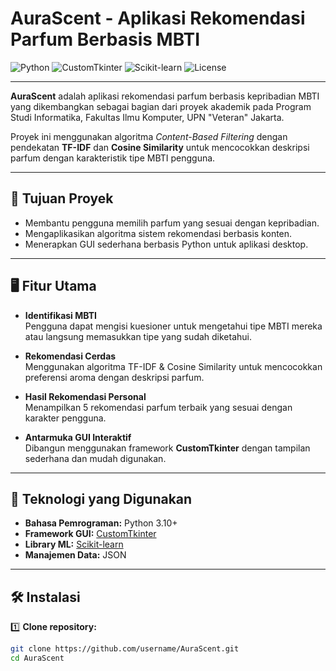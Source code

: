 # AuraScent - Aplikasi Rekomendasi Parfum Berbasis MBTI

![Python](https://img.shields.io/badge/Python-3.10+-blue?logo=python)
![CustomTkinter](https://img.shields.io/badge/GUI-CustomTkinter-blueviolet)
![Scikit-learn](https://img.shields.io/badge/ML-Scikit--learn-orange)
![License](https://img.shields.io/badge/License-Academic-lightgrey)

---

**AuraScent** adalah aplikasi rekomendasi parfum berbasis kepribadian MBTI yang dikembangkan sebagai bagian dari proyek akademik pada Program Studi Informatika, Fakultas Ilmu Komputer, UPN "Veteran" Jakarta.

Proyek ini menggunakan algoritma *Content-Based Filtering* dengan pendekatan **TF-IDF** dan **Cosine Similarity** untuk mencocokkan deskripsi parfum dengan karakteristik tipe MBTI pengguna.

---

## 🎯 Tujuan Proyek

- Membantu pengguna memilih parfum yang sesuai dengan kepribadian.
- Mengaplikasikan algoritma sistem rekomendasi berbasis konten.
- Menerapkan GUI sederhana berbasis Python untuk aplikasi desktop.

---

## 🖥️ Fitur Utama

- **Identifikasi MBTI**  
  Pengguna dapat mengisi kuesioner untuk mengetahui tipe MBTI mereka atau langsung memasukkan tipe yang sudah diketahui.

- **Rekomendasi Cerdas**  
  Menggunakan algoritma TF-IDF & Cosine Similarity untuk mencocokkan preferensi aroma dengan deskripsi parfum.

- **Hasil Rekomendasi Personal**  
  Menampilkan 5 rekomendasi parfum terbaik yang sesuai dengan karakter pengguna.

- **Antarmuka GUI Interaktif**  
  Dibangun menggunakan framework **CustomTkinter** dengan tampilan sederhana dan mudah digunakan.

---

## 🔧 Teknologi yang Digunakan

- **Bahasa Pemrograman:** Python 3.10+
- **Framework GUI:** [CustomTkinter](https://github.com/TomSchimansky/CustomTkinter)
- **Library ML:** [Scikit-learn](https://scikit-learn.org/)
- **Manajemen Data:** JSON

---

## 🛠️ Instalasi

1️⃣ **Clone repository:**

```bash
git clone https://github.com/username/AuraScent.git
cd AuraScent
